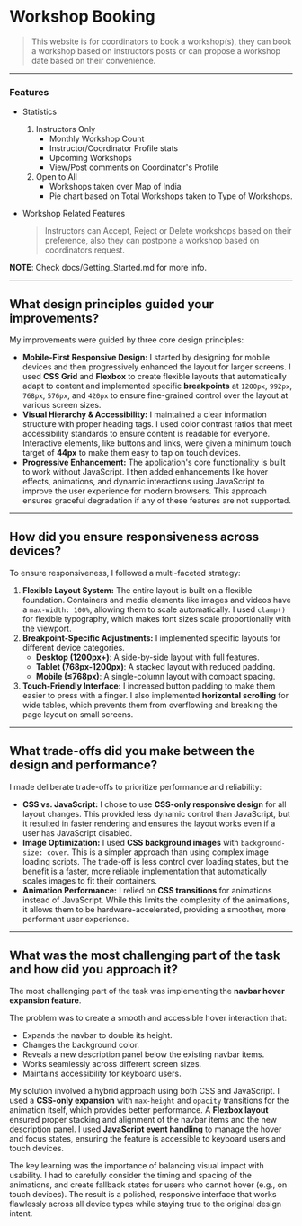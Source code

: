 # **Workshop Booking**

> This website is for coordinators to book a workshop(s), they can book a workshop based on instructors posts or can propose a workshop date based on their convenience.

***

### Features

* Statistics
  1. Instructors Only
     * Monthly Workshop Count
     * Instructor/Coordinator Profile stats
     * Upcoming Workshops
     * View/Post comments on Coordinator's Profile
  2. Open to All
     * Workshops taken over Map of India
     * Pie chart based on Total Workshops taken to Type of Workshops.

* Workshop Related Features
  > Instructors can Accept, Reject or Delete workshops based on their preference, also they can postpone a workshop based on coordinators request.

__NOTE__: Check docs/Getting_Started.md for more info.

***

## What design principles guided your improvements?

My improvements were guided by three core design principles:

* **Mobile-First Responsive Design:** I started by designing for mobile devices and then progressively enhanced the layout for larger screens. I used **CSS Grid** and **Flexbox** to create flexible layouts that automatically adapt to content and implemented specific **breakpoints** at `1200px`, `992px`, `768px`, `576px`, and `420px` to ensure fine-grained control over the layout at various screen sizes.
* **Visual Hierarchy & Accessibility:** I maintained a clear information structure with proper heading tags. I used color contrast ratios that meet accessibility standards to ensure content is readable for everyone. Interactive elements, like buttons and links, were given a minimum touch target of **44px** to make them easy to tap on touch devices.
* **Progressive Enhancement:** The application's core functionality is built to work without JavaScript. I then added enhancements like hover effects, animations, and dynamic interactions using JavaScript to improve the user experience for modern browsers. This approach ensures graceful degradation if any of these features are not supported.

***

## How did you ensure responsiveness across devices?

To ensure responsiveness, I followed a multi-faceted strategy:

1.  **Flexible Layout System:** The entire layout is built on a flexible foundation. Containers and media elements like images and videos have a `max-width: 100%`, allowing them to scale automatically. I used `clamp()` for flexible typography, which makes font sizes scale proportionally with the viewport.
2.  **Breakpoint-Specific Adjustments:** I implemented specific layouts for different device categories.
    * **Desktop (1200px+)**: A side-by-side layout with full features.
    * **Tablet (768px-1200px)**: A stacked layout with reduced padding.
    * **Mobile (≤768px)**: A single-column layout with compact spacing.
3.  **Touch-Friendly Interface:** I increased button padding to make them easier to press with a finger. I also implemented **horizontal scrolling** for wide tables, which prevents them from overflowing and breaking the page layout on small screens.

***

## What trade-offs did you make between the design and performance?

I made deliberate trade-offs to prioritize performance and reliability:

* **CSS vs. JavaScript:** I chose to use **CSS-only responsive design** for all layout changes. This provided less dynamic control than JavaScript, but it resulted in faster rendering and ensures the layout works even if a user has JavaScript disabled.
* **Image Optimization:** I used **CSS background images** with `background-size: cover`. This is a simpler approach than using complex image loading scripts. The trade-off is less control over loading states, but the benefit is a faster, more reliable implementation that automatically scales images to fit their containers.
* **Animation Performance:** I relied on **CSS transitions** for animations instead of JavaScript. While this limits the complexity of the animations, it allows them to be hardware-accelerated, providing a smoother, more performant user experience.

***

## What was the most challenging part of the task and how did you approach it?

The most challenging part of the task was implementing the **navbar hover expansion feature**.

The problem was to create a smooth and accessible hover interaction that:
* Expands the navbar to double its height.
* Changes the background color.
* Reveals a new description panel below the existing navbar items.
* Works seamlessly across different screen sizes.
* Maintains accessibility for keyboard users.

My solution involved a hybrid approach using both CSS and JavaScript. I used a **CSS-only expansion** with `max-height` and `opacity` transitions for the animation itself, which provides better performance. A **Flexbox layout** ensured proper stacking and alignment of the navbar items and the new description panel. I used **JavaScript event handling** to manage the hover and focus states, ensuring the feature is accessible to keyboard users and touch devices.

The key learning was the importance of balancing visual impact with usability. I had to carefully consider the timing and spacing of the animations, and create fallback states for users who cannot hover (e.g., on touch devices). The result is a polished, responsive interface that works flawlessly across all device types while staying true to the original design intent.